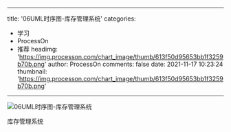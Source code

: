 
---
title: '06UML时序图-库存管理系统'
categories: 
 - 学习
 - ProcessOn
 - 推荐
headimg: 'https://img.processon.com/chart_image/thumb/613f50d95653bb1f3259b70b.png'
author: ProcessOn
comments: false
date: 2021-11-17 10:23:24
thumbnail: 'https://img.processon.com/chart_image/thumb/613f50d95653bb1f3259b70b.png'
---

<div>   
<img class="thumb" alt="06UML时序图-库存管理系统" src="https://img.processon.com/chart_image/thumb/613f50d95653bb1f3259b70b.png" referrerpolicy="no-referrer">
<p>库存管理系统</p>  
</div>
            